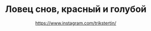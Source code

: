 ---
title: Ловец снов, красный и голубой
description: Ловец снов, 12 см
author: https://www.instagram.com/trikstertin/
cost: 6000₸
---